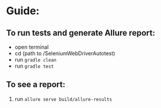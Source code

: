 # Guide:

## To run tests and generate Allure report:
* open terminal
* cd (path to /SeleniumWebDriverAutotest)
* run `gradle clean`
* run `gradle test`

## To see a report:
1. run `allure serve build/allure-results `

